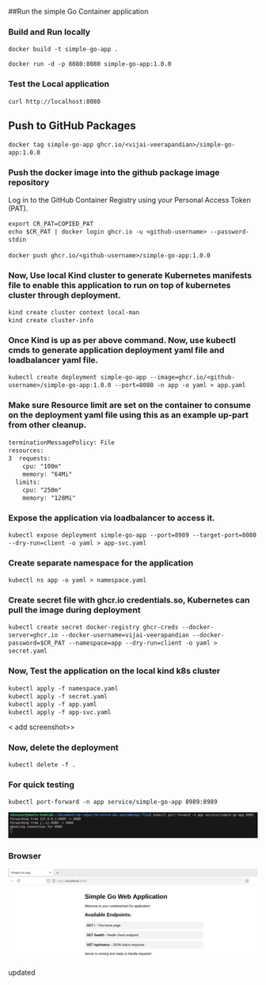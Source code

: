 
##Run the simple Go Container application

### Build and Run locally
```
docker build -t simple-go-app .
```
```
docker run -d -p 8080:8080 simple-go-app:1.0.0
```

### Test the Local application

```
curl http://localhost:8080
```

## Push to GitHub Packages

```
docker tag simple-go-app ghcr.io/<vijai-veerapandian>/simple-go-app:1.0.0

```

### Push the docker image into the github package image repository

Log in to the GitHub Container Registry using your Personal Access Token (PAT).

```
export CR_PAT=COPIED_PAT
echo $CR_PAT | docker login ghcr.io -u <github-username> --password-stdin

docker push ghcr.io/<github-username>/simple-go-app:1.0.0
```

### Now, Use local Kind cluster to generate Kubernetes manifests file to enable this application to run on top of kubernetes cluster through deployment.

```
kind create cluster context local-man
kind create cluster-info
```

### Once Kind is up as per above command. Now, use kubectl cmds to generate application deployment yaml file and loadbalancer yaml file.

```
kubectl create deployment simple-go-app --image=ghcr.io/<github-username>/simple-go-app:1.0.0 --port=8080 -n app -o yaml > app.yaml
```

### Make sure Resource limit are set on the container to consume on the deployment yaml file using this as an example up-part from other cleanup.

```
terminationMessagePolicy: File
resources:
3  requests:
    cpu: "100m"
    memory: "64Mi"
  limits:
    cpu: "250m"
    memory: "128Mi"
```

### Expose the application via loadbalancer to access it.

```
kubectl expose deployment simple-go-app --port=8989 --target-port=8080 --dry-run=client -o yaml > app-svc.yaml
```

### Create separate namespace for the application

```
kubectl ns app -o yaml > namespace.yaml
```

### Create secret file with ghcr.io credentials.so, Kubernetes can pull the image during deployment

```
kubectl create secret docker-registry ghcr-creds --docker-server=ghcr.io --docker-username=vijai-veerapandian --docker-password=$CR_PAT --namespace=app --dry-run=client -o yaml > secret.yaml
```

### Now, Test the application on the local kind k8s cluster

```
kubectl apply -f namespace.yaml
kubectl apply -f secret.yaml
kubectl apply -f app.yaml
kubectl apply -f app-svc.yaml
```
< add screenshot>>

### Now, delete the deployment

```
kubectl delete -f .

```

### For quick testing

```
kubectl port-forward -n app service/simple-go-app 8989:8989
```
![for quick testing](./assets/quick-testing.jpg)

### Browser

![Browser](./assets/app-url-1.png)

updated
